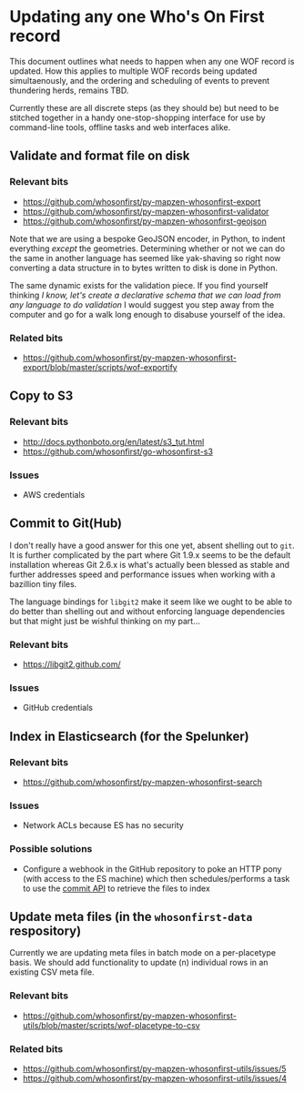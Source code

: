 # Updating any one Who's On First record

This document outlines what needs to happen when any one WOF record is updated. How this applies to multiple WOF records being updated simultaenously, and the ordering and scheduling of events to prevent thundering herds, remains TBD.

Currently these are all discrete steps (as they should be) but need to be stitched together in a handy one-stop-shopping interface for use by command-line tools, offline tasks and web interfaces alike.

## Validate and format file on disk

### Relevant bits

* https://github.com/whosonfirst/py-mapzen-whosonfirst-export
* https://github.com/whosonfirst/py-mapzen-whosonfirst-validator
* https://github.com/whosonfirst/py-mapzen-whosonfirst-geojson

Note that we are using a bespoke GeoJSON encoder, in Python, to indent everything _except_ the geometries. Determining whether or not we can do the same in another language has seemed like yak-shaving so right now converting a data structure in to bytes written to disk is done in Python.

The same dynamic exists for the validation piece. If you find yourself thinking _I know, let's create a declarative schema that we can load from any language to do validation_ I would suggest you step away from the computer and go for a walk long enough to disabuse yourself of the idea.

### Related bits

* https://github.com/whosonfirst/py-mapzen-whosonfirst-export/blob/master/scripts/wof-exportify

## Copy to S3

### Relevant bits

* http://docs.pythonboto.org/en/latest/s3_tut.html
* https://github.com/whosonfirst/go-whosonfirst-s3

### Issues

* AWS credentials

## Commit to Git(Hub)

I don't really have a good answer for this one yet, absent shelling out to `git`. It is further complicated by the part where Git 1.9.x seems to be the default installation whereas Git 2.6.x is what's actually been blessed as stable and further addresses speed and performance issues when working with a bazillion tiny files.

The language bindings for `libgit2` make it seem like we ought to be able to do better than shelling out and without enforcing language dependencies but that might just be wishful thinking on my part...

### Relevant bits

* https://libgit2.github.com/

### Issues

* GitHub credentials

## Index in Elasticsearch (for the Spelunker)

### Relevant bits

* https://github.com/whosonfirst/py-mapzen-whosonfirst-search

### Issues

* Network ACLs because ES has no security

### Possible solutions

* Configure a webhook in the GitHub repository to poke an HTTP pony (with access to the ES machine) which then schedules/performs a task to use the [commit API](https://developer.github.com/v3/repos/commits/#get-a-single-commit) to retrieve the files to index

## Update meta files (in the `whosonfirst-data` respository)

Currently we are updating meta files in batch mode on a per-placetype basis. We should add functionality to update (n) individual rows in an existing CSV meta file.

### Relevant bits

* https://github.com/whosonfirst/py-mapzen-whosonfirst-utils/blob/master/scripts/wof-placetype-to-csv

### Related bits

* https://github.com/whosonfirst/py-mapzen-whosonfirst-utils/issues/5
* https://github.com/whosonfirst/py-mapzen-whosonfirst-utils/issues/4
